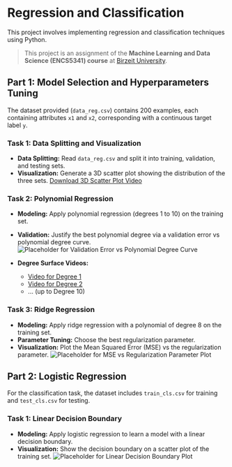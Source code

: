 # Regression and Classification
This project involves implementing regression and classification techniques using Python.

> This project is an assignment of the **Machine Learning and Data Science (ENCS5341) course** at [Birzeit University](https://www.birzeit.edu).

## Part 1: Model Selection and Hyperparameters Tuning

The dataset provided (`data_reg.csv`) contains 200 examples, each containing attributes `x1` and `x2`, corresponding with a continuous target label `y`.

### Task 1: Data Splitting and Visualization

- **Data Splitting:** Read `data_reg.csv` and split it into training, validation, and testing sets.
- **Visualization:** Generate a 3D scatter plot showing the distribution of the three sets.
[Download 3D Scatter Plot Video](https://raw.githubusercontent.com/alaasaleem/Hyperparameter-Tuning/main/Scatter%20Plot%203D.mp4)


### Task 2: Polynomial Regression

- **Modeling:** Apply polynomial regression (degrees 1 to 10) on the training set.
- **Validation:** Justify the best polynomial degree via a validation error vs polynomial degree curve.
![Placeholder for Validation Error vs Polynomial Degree Curve](path/to/your/validation_error_curve.png)

- **Degree Surface Videos:** 
    - [Video for Degree 1](path/to/your/video_degree_1.mp4)
    - [Video for Degree 2](path/to/your/video_degree_2.mp4)
    - ... (up to Degree 10)

### Task 3: Ridge Regression

- **Modeling:** Apply ridge regression with a polynomial of degree 8 on the training set.
- **Parameter Tuning:** Choose the best regularization parameter.
- **Visualization:** Plot the Mean Squared Error (MSE) vs the regularization parameter.
![Placeholder for MSE vs Regularization Parameter Plot](path/to/your/MSE_vs_regularization.png)

## Part 2: Logistic Regression

For the classification task, the dataset includes `train_cls.csv` for training and `test_cls.csv` for testing.

### Task 1: Linear Decision Boundary

- **Modeling:** Apply logistic regression to learn a model with a linear decision boundary.
- **Visualization:** Show the decision boundary on a scatter plot of the training set.
![Placeholder for Linear Decision Boundary Plot](path/to/your/linear_decision_boundary.png)
